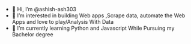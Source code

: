 - 👋 Hi, I’m @ashish-ash303
- 👀 I’m interested in building Web apps ,Scrape data, automate the Web Apps and love to play/Analysis  With Data
- 🌱 I’m currently learning Python and Javascript While Pursuing my Bachelor degree


